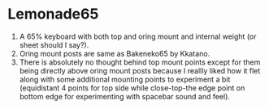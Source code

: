 # Lemonade65
1. A 65% keyboard with both top and oring mount and internal weight (or sheet should I say?).<br />
2. Oring mount posts are same as Bakeneko65 by Kkatano.<br />
3. There is absolutely no thought behind top mount points except for them being directly above oring mount posts because I reallly liked how it flet along with some additional mounting points to experiment a bit (equidistant 4 points for top side while close-top-the edge point on bottom edge for experimenting with spacebar sound and feel).<br />
